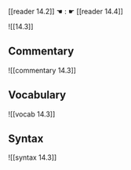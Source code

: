 [[reader 14.2]] ☚ : ☛ [[reader 14.4]]

![[14.3]]

## Commentary

![[commentary 14.3]]

## Vocabulary

![[vocab 14.3]]

## Syntax

![[syntax 14.3]]

